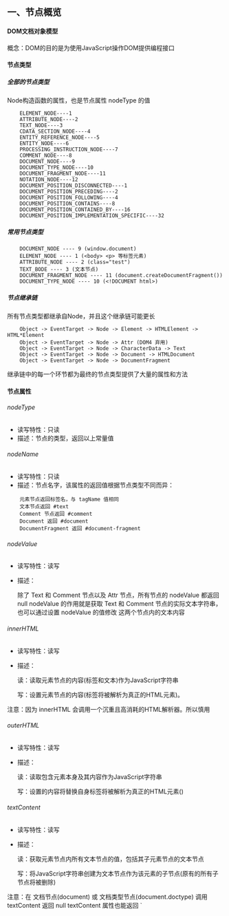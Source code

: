 ## 一、节点概览

#### DOM文档对象模型

概念：DOM的目的是为使用JavaScript操作DOM提供编程接口

#### 节点类型

##### 全部的节点类型

Node构造函数的属性，也是节点属性 nodeType 的值

```
    ELEMENT_NODE----1
    ATTRIBUTE_NODE----2
    TEXT_NODE----3
    CDATA_SECTION_NODE----4
    ENTITY_REFERENCE_NODE----5
    ENTITY_NODE----6
    PROCESSING_INSTRUCTION_NODE----7
    COMMENT_NODE----8
    DOCUMENT_NODE----9
    DOCUMENT_TYPE_NODE----10
    DOCUMENT_FRAGMENT_NODE----11
    NOTATION_NODE----12
    DOCUMENT_POSITION_DISCONNECTED----1
    DOCUMENT_POSITION_PRECEDING----2
    DOCUMENT_POSITION_FOLLOWING----4
    DOCUMENT_POSITION_CONTAINS----8
    DOCUMENT_POSITION_CONTAINED_BY----16
    DOCUMENT_POSITION_IMPLEMENTATION_SPECIFIC----32
```

##### 常用节点类型
	
```
    DOCUMENT_NODE ---- 9 (window.document)
    ELEMENT_NODE ---- 1 (<body> <p> 等标签元素)
    ATTRIBUTE_NODE ---- 2 (class="test")
    TEXT_BODE ---- 3 (文本节点)
    DOCUMENT_FRAGMENT_NODE ---- 11 (document.createDocumentFragment())
    DOCUMENT_TYPE_NODE ---- 10 (<!DOCUMENT html>)
```

##### 节点继承链

所有节点类型都继承自Node，并且这个继承链可能更长

```
    Object -> EventTarget -> Node -> Element -> HTMLElement -> HTML*Element
    Object -> EventTarget -> Node -> Attr (DOM4 弃用)
    Object -> EventTarget -> Node -> CharacterData -> Text
    Object -> EventTarget -> Node -> Document -> HTMLDocument
    Object -> EventTarget -> Node -> DocumentFragment
```

继承链中的每一个环节都为最终的节点类型提供了大量的属性和方法

#### 节点属性

###### nodeType
* 读写特性：只读
* 描述：节点的类型，返回以上常量值

###### nodeName
* 读写特性：只读
* 描述：节点名字，该属性的返回值根据节点类型不同而异：
```
    元素节点返回标签名，与 tagName 值相同
    文本节点返回 #text
    Comment 节点返回 #comment
    Document 返回 #document
    DocumentFragment 返回 #document-fragment
```
###### nodeValue
* 读写特性：读写
* 描述：
    
    除了 Text 和 Comment 节点以及 Attr 节点，所有节点的 nodeValue 都返回 null
    nodeValue 的作用就是获取 Text 和 Comment 节点的实际文本字符串，也可以通过设置 nodeValue 的值修改 这两个节点内的文本内容

###### innerHTML
* 读写特性：读写
* 描述：

    读：读取元素节点的内容(标签和文本)作为JavaScript字符串

    写：设置元素节点的内容(标签将被解析为真正的HTML元素)。
<p class="tip">
    注意：因为 innerHTML 会调用一个沉重且高消耗的HTML解析器。所以慎用
</p>

###### outerHTML
* 读写特性：读写
* 描述：

    读：读取包含元素本身及其内容作为JavaScript字符串

    写：设置的内容将替换自身标签将被解析为真正的HTML元素()

###### textContent
* 读写特性：读写
* 描述：

    读：获取元素节点内所有文本节点的值，包括其子元素节点的文本节点

    写：将JavaScript字符串创建为文本节点作为该元素的子节点(原有的所有子节点将被删除)

<p class="tip">
    注意：在 文档节点(document) 或 文档类型节点(document.doctype) 调用 textContent 返回 null
        textContent 属性也能返回 `<script>` `<style>` 标签的内容
</p>

###### childNodes
* 读写特性：只读
* 描述：

    返回调用该方法的元素下所有“直属”子节点。包括元素节点，文本节点，注释节点等等所有节点。

    返回的集合是 NodeList

###### parentNode
* 读写特性：只读
* 描述：返回调用该方法的节点的父节点

###### firstChild
* 读写特性：只读
* 描述：返回调用该方法的节点的第一个子节点

###### lastChild
* 读写特性：只读
* 描述：返回调用该方法的节点的最后一个子节点

###### nextSibling
* 读写特性：只读
* 描述：返回调用该方法的节点的前一个兄弟节点

###### previousSibling
* 读写特性：只读
* 描述：返回调用该方法的节点的后一个兄弟节点

###### children
* 读写特性：只读
* 描述：返回调用该方法的所有元素子节点

###### parentElement
* 读写特性：只读
* 描述：返回调用该方法的节点的父元素节点

###### firstElementChild
* 读写特性：只读
* 描述：返回调用该方法的节点的第一个“元素”子节点

###### lastElementChuild
* 读写特性：只读
* 描述：返回调用该方法的节点的最后一个“元素”子节点

###### nextElementSibling
* 读写特性：只读
* 描述：返回调用该方法的节点的下一个兄弟“元素”节点

###### previousElementSibling
* 读写特性：只读
* 描述：返回调用该方法的节点的前一个兄弟“元素”节点

###### ownerDocument
* 读写特性：只读
* 描述：返回该节点所在的 document 对象，document.ownerDocument === null

#### 节点方法

###### insertAdjacentHTML(position, text)

* 描述：
	
    指定在 开标签前后 或者 闭标签前后 插入HTML文本。

* 参数：

    * `{String} position` 插入的位置：
        * `beforebegin` 开标签前
        * `afterbegin` 开标签后
        * `beforeend` 闭标签前
        * `afterend` 闭标签后
    * `{String} text` 插入的内容，字符串。与 innerHTML的行为相同

* 延伸：

    除火狐浏览器外，所有现代浏览器都可以使用下面两个方法：
    * insertAdjacentElement():
    * insertAdjacentText(): 
        

###### appendChild(element)

* 描述：将指定节点插入到调用该方法的子节点末尾

* 参数：
    * `{Element} element` 要插入的节点

* 返回值：
    * `{Element}` 被插入的节点
    
###### insertBefore(element, target)

* 描述：在调用该方法的元素的指定子节点之前插入所给节点，如果省略第二个参数，那么行为与appendChild相同

* 参数：
    * `{Element} element` 要插入的节点
    * `{Element} target` 想要在哪个节点之前插入的该节点的引用

* 返回值：
    * `{Element}` 被插入的节点

###### removeChild(element):

* 描述：移除调用该方法的元素的子节点

* 参数：
    * `{Element} element` 要移除的子节点

* 返回值：
    * `{Element}` 被移除节点的引用

###### replaceChild(element, target)

* 描述：使用新节点替换调用该方法的元素的指定子节点

* 参数：
    * `{Element} element` 新子节点
    * `{Element} target` 要替换的子节点

* 返回值：
    * `{Element}` 被替换节点的引用
    
###### cloneNode(deep)

* 描述：深/浅 复制调用该方法的节点

* 参数：
    * `{Boolean} deep` true表示深复制，false表示浅复制，默认为false

* 返回值：
    * `{Element}` 克隆的节点

<p class="tip">
注意：无论深复制还是浅复制，都只会复制节点的内联事件，任何通过 addEventListener 或 onxxx 添加的事件都不会被复制
</p>
				
###### contains(element)

* 描述：判断调用该方法的节点是否包含给定的节点

* 参数：
    * `{Element} element` 节点

* 返回值：
    * `{Boolean}` ture 包含，fals 不包含

###### compareDocumentPosition(element)

* 描述：对比传入节点和调用该方法的节点的位置。

* 参数：
    * `{Element} element` 节点

* 返回值：
    * `{Number}` 数字，口诀如下：该口诀中的位置是 传入节点 相对于 调用该方法节点 的
    `前2后4里20，同0外10不在1`

#### 节点集合

`NodeList` 或 `HTMLCollection`

* 特点：
    * 类数组对象
    * 拥有 length 属性
    * 实时节点树，每当文档结构发生变化时，他们都会得到更新
    * 集合的节点顺序与节点所在树中的顺序相同(深度优先)

```
    可以将节点集合(NodeList 或 HTMLCollection)转为数组，这样做的好处有两点：
        1、因为这两个集合是动态的，转为数组可以创建当前集合的快照。
        2、转为数组可以使用Array原型下的许多数组方法
        将NodeList或HTMLCollection转为数组的方法有：
            Array.prototype.clice.call(list) // 或者 Array.prototype.concat.call(list)
            Array.from(list)
```
		
## 二、文档节点

#### 概述

* 节点类型：DOCUMENT_NODE ---- 9
* 继承链： Object -> EventTarget -> Node -> Document -> HTMLDocument
* 示例：window.document

#### 文档节点属性
		
###### title

```js
// 获取文档标题
document.title
```

###### referrer

```js
// 获取提及者
document.referrer
```

###### URL

```js
// 获取文档url连接地址
document.URL
```

###### lastModified

```js
// 获取文档最后修改时间
document.lastModified
```

###### compatMode

```js
// 获取兼容模式 BackCompat: 怪异模式，CSS1Compat: 严格模式
document.compatMode
```

###### doctype

```js
// 取得 <!DOCTYPE html> 元素
document.doctype
```

###### documentElement

```js
// 取得 <html> 元素
document.documentElement
```

###### head

```js
// 取得 <head> 元素
document.head
```

###### links

```js
// 取得所有 <a> 元素
document.links
```

###### styleSheets

```js
// 取得文档的所有样式表
document.styleSheets
```

###### activeElement

```js
// 取得文档中聚焦(获得焦点)的元素
document.activeElement
```

###### defaultView

```js
// 获取顶部对象/全局对象，在浏览器中为 window，在其他JavaScript环境为该环境的顶部对象
document.defaultView
```

###### all

```js
// HTML 文档中所有元素组成的集合
document.all
```

###### forms

```js
// 文档中所有 <form> 元素组成的集合
document.forms
```

###### images

```js
// 文档中所有的 <img> 元素组成的集合
document.images
```

###### scripts

```js
// 文档中所有 <script> 元素组成的集合
document.scripts
```

#### 文档节点方法

###### document.createElement(tagName)

* 描述：创建元素节点

* 参数：
    * `{String} tagName` 要创建的元素名字

* 返回值：
    * `{Element}` 创建的新元素

###### document.createTextNode(text)

* 描述：创建文本节点

* 参数：
    * `{String} text` 文本内容，作为文本节点的 nodeValue 的值

* 返回值：
    * `{TEXT_NODE}` 创建的新文本节点

###### document.createComment(text)

* 描述：创建注释节点

* 参数：
    * `{String} text` 注释内容，作为注释节点的 nodeValue 的值

* 返回值：
    * `{COMMENT_NODE}` 创建的新注释节点

###### document.createDocumentFragment()

* 描述：创建文档碎片

* 返回值：
    * `{DOCUMENT_FRAGMENT_NODE}` 文档碎片

###### document.hasFocus()

* 描述：

    判断当前文档是否获得焦点（切换浏览器tab页到其他页面，该方法即返回false）

* 返回值：
    * `{Boolean}` true 代表文档获得焦点，false 代表没有获得焦点

###### document.getElementById(id)

* 描述：根据传入的id值匹配元素节点

* 参数：
    * `{String} id` id值

* 返回值：
    * `{Element | null}` 匹配则返回元素节点，否则返回 null

###### document.elementFromPoint(x, y)

* 描述：获取文档上某一点最顶层的元素

* 参数：
    * `{Number} x` 横坐标
    * `{Number} y` 纵坐标

* 返回值：
    * `{Element}` 该点所在的最顶层元素

###### document.implementation.createHTMLDocument()

* 描述：创建一个当前文档之外的HTML文档

* 返回值：
    * `{Document}` 文档引用

###### document.implementation.hasFeature(feature, version)

* 描述：探测浏览器是否支持指定版本的特性/模块

* 参数：
    * `{String} feature` 特性名字
    * `{Number} version` 版本

    可传参数如下：
```
    | feature       | version       |
    | ------------- | ------------- |
    | Core          | 1.0/2.0/3.0   |
    | XML           | 1.0/2.0/3.0   |
    | HTML          | 1.0/2.0       |
    | Views         | 2.0           |
    | StyleSheets   | 2.0           |
    | CSS           | 2.0           |
    | CSS2          | 2.0           |
    | Events        | 2.0/3.0       |
    | UIEvents      | 2.0/3.0       |
    | MouseEvents   | 2.0/3.0       |
    | MutationEvents| 2.0/3.0       |
    | HTMLEvents    | 2.0           |
    | Range         | 2.0           |
    | Traversal     | 2.0/3.0       |
    | LS            | 3.0           |
    | LS-Async      | 3.0           |
    | Validation    | 3.0           |
```
* 返回值：
    * `{Boolean}` 支持则返回 true，否则返回 false

## 三、元素节点

#### 概述

* 节点类型：ELEMENT_NODE ---- 1
* 继承链： Object -> EventTarget -> Node -> Element -> HTMLElement -> HTML*Element -> `<p>`
* 示例：document.querySelector('p')

#### 元素节点属性

###### tagName
* 读写特性：只读
* 描述：获取元素的标签名，与 `nodeName` 值相同

###### attributes
* 读写特性：只读
* 描述：获取元素上 属性 和 值 的集合（NamedNodeMap）

```
正因为该集合为 NamedNodeMap 所以可以使用一下方法操作集合
getNamedItem()
setNamedItem()
removeNamedItem()
不推荐这种方式操作属性
该属性的优势是所获取的集合是动态的，这样我们可以动态的知晓某元素上属性的数量
```

###### classList
* 读写特性：只读
* 描述：获取元素节点类属性和值的集合（类数组对象）

```
el.classList.add('b')	// 添加b类
el.classList.remove('b')	// 移除b类
el.classList.toggle('b')	// 切换b类
el.classList.contains('b')	// 判断el元素有没有b类
el.classList.value 		// 返回值与 el.className 相同（类名被空格分隔的字符串）
el.classList.length		// el元素拥有类的数量
注意：IE9不支持 classList
```

###### dataset
* 读写特性：只读
* 描述：返回一个对象，包含元素所有以 data-* 起始的属性

<p class="tip">
data-a-a 将要这样访问： el.dataset.aA (即转为驼峰)，可以使用 delete 语句删除一个data属性，另外IE9不支持该属性，可以使用 getAttribute/setAttribute/removeAttribute/hasAttribute 代替
</p>

#### 元素节点方法

###### getAttribute(attrName)

* 描述：获取元素节点上某一个属性的值

* 参数：
    * `{String} attrName` 属性名字

* 返回值：
    * `{String}` 属性值

###### setAttribute(attrName, attrValue)

* 描述：获取元素节点上某一个属性的值

* 参数：
    * `{String} attrName` 属性名字
    * `{String} attrValue` 属性值

###### removeAttribute(attrName)

* 描述：移除调用该方法的元素节点的某一属性

* 参数：
    * `{String} attrName` 属性名字

###### hasAttribute(attrName)

* 描述：判断元素是否有某一特定属性

* 参数：
    * `{String} attrName` 属性名字

* 返回值：
    * `{Boolean}` true 有，false 没有

<p class="tip">因为 hasAttribute() 方法可以为布尔值型属性取得布尔值反馈，所以可以用来判断单选框复选框是否被选中</p>

###### querySelector(selector)

* 描述：根据css选择器返回第一个匹配的节点

* 参数：
    * `{String} selector` css选择器，支持css3

* 返回值：
    * `{Element | Null}` 匹配的元素节点 或 null

<p class="tip">除了 document.querySelector() 外，还可以在指定元素下使用该方法 el.querySelector()</p>

###### querySelectorAll(selector)

* 描述：根据css选择器匹配并返回符合的节点集合

* 参数：
    * `{String} selector` css选择器，支持css3

* 返回值：
    * `{Array}` 匹配的元素节点 或 null

<p class="tip">
注意：querySelectorAll() 方法返回的节点集合是创建时文档的快照，并不是实时动态的。而 getElementsByTagName 和 getElementsByClassName 返回的节点集合则是动态的

加特技：除了 document.querySelectorAll() 外，还可以在指定元素下使用该方法 el.querySelectorAll()
</p>

###### getElementsByClassName(className)

* 描述：根据class值匹配并返回节点集合

* 参数：
    * `{String} className` class值

* 返回值：
    * `{节点集合}` 节点集合

<p class="tip">除了 document.getElementsByClassName() 外，还可以在指定元素下使用该方法 el.getElementsByClassName()</p>

###### getElementsByTagName(tagName)

* 描述：根据class值匹配并返回节点集合

* 参数：
    * `{String} tagName` 标签名

* 返回值：
    * `{节点集合}` 节点集合

<p class="tip">除了 document.getElementsByTagName() 外，还可以在指定元素下使用该方法 el.getElementsByTagName()</p>

###### getElementsByName(name)

* 描述：根据元素 name 属性值匹配并返回节点集合

* 参数：
    * `{String} name` 元素 name 属性值

* 返回值：
    * `{节点集合}` 节点集合

###### normalize()

* 描述：

合并调用该方法元素的多个子文本节点为一个子文本节点，其后代元素节点下的子节点也会被合并，注意，只有两个文本子节点相邻是才会被合并

#### 几何量 与 滚动几何量

##### 属性

###### offsetParent
* 读写特性：只读
* 描述：获取定位父级

offsetParent 的取值规则：

```
1、按照DOM树向上查找离调用该属性的元素最近的position属性不为static的祖先元素
2、如果没有找到，那么<body>元素就是 offsetParent 的值
3、如果在查询过程中，碰到 <td> <th> <table> 标签，那么 offsetParent 就为这些值
```

###### offsetTop
* 读写特性：读写
* 描述：

    读：获取元素边框外沿 到 其定位父级边框内沿 的上距离

    写：设置元素边框外沿 到 其定位父级边框内沿 的上距离

###### offsetLeft
* 读写特性：读写
* 描述：

    读：获取元素边框外沿 到 其定位父级边框内沿 的左距离

    写：设置元素边框外沿 到 其定位父级边框内沿 的左距离

###### offsetHeight
* 读写特性：只读
* 描述：获取元素高 （边框 + 填充 + 内容）

###### offsetWidth
* 读写特性：只读
* 描述：获取元素宽 （边框 + 填充 + 内容）

###### clientHeight
* 读写特性：只读
* 描述：获取元素的高 （填充 + 内容）

###### clientWidth
* 读写特性：只读
* 描述：获取元素的宽 （填充 + 内容）

###### scrollHeight
* 读写特性：只读
* 描述：获取滚动元素的高度

<p class="tip">注意：如果滚动区域内的子节点比滚动区域小，那么该属性返回滚动区域的高度</p>

###### scrollWidth
* 读写特性：只读
* 描述：获取滚动元素的宽度

<p class="tip">注意：如果滚动区域内的子节点比滚动区域小，那么该属性返回滚动区域的宽度</p>

###### scrollTop
* 读写特性：读写
* 描述：

    读：获取滚动元素当前已滚动的区域距离上边的距离

    写：使用JavaScript以编程的方式滚动元素到指定的距离

###### scrollLeft
* 读写特性：读写
* 描述：

    读：获取滚动元素当前已滚动的区域距离左边的距离

    写：使用JavaScript以编程的方式滚动元素到指定的距离

##### 方法

###### getBoundingClientRect()

* 描述：获取元素相对于整个页面的位置（top/right/bottom/left），以及元素的宽高

* 返回值：
    * `{Object}` 元素位置信息
        ```
        {
            top
            right
            bottom
            left
            width
            height
        }
        ```
<p class="tip">
    加特技：返回值中，width 和 height 为元素 （边框 + 填充 + 内容）的高度和宽度，与调用元素的 offsetHeight 与 offsetWidth 属性的返回值相同
</p>

###### scrollIntoView(position)

* 描述：滚动调用该方法的元素到滚动元素的视区

* 参数：
    * `{Boolean} position` true 滚动该元素到视区顶部，false 滚动该元素到视区底部。默认为 true

## 四、文本节点

#### 概述

* 节点类型：TEXT_NODE ---- 3
* 继承链： Object -> EventTarget -> Node -> CharacterData -> Text -> 'asdfasdg'

#### 文本节点属性

###### length
* 描述：文本节点拥有length属性，返回该节点文本内容的长度

###### data
* 描述：返回文本节点的字符串内容 与 nodeValue 的值相同

###### nodeValue
* 描述：与 data 属性的值相同

#### 文本节点方法

###### appendData(text)

* 描述：将text追加到节点末尾

* 参数：
    * `{String} text` 要追加的字符串

###### insertData(offset, text)

* 描述：在 offset 指定的位置前插入字符串 text

* 参数：
    * `{Number} offset` 位置
    * `{String} text` 要追加的字符串

###### deleteData(offset, count)

* 描述：在 offset 指定的位置开始，删除 count 个字符，包括 offset 位置

* 参数：
    * `{Number} offset` 位置
    * `{Number} count` 删除字符的数量

###### replaceData(offset, count, text)

* 描述：使用字符串 text 替换从 offset 指定的位置开始 count 个字符，包括 offset 位置

* 参数：
    * `{Number} offset` 位置
    * `{Number} count` 删除字符的数量
    * `{String} text` 字符串

###### substringData(offset, count)

* 描述：获取从 offset 指定的位置开始 count 个字符，包括 offset 位置

* 参数：
    * `{Number} offset` 位置
    * `{Number} count` 获取字符的数量

* 返回值：
    * `{String}` 获取到的字符串

###### splitText(offset)

* 描述：从 offset 指定的位置将调用该方法的文本节点分割成两个文本节点

* 参数：
    * `{Number} offset` 分割的位置，该位置将包含在后一个文本节点中

* 返回值：
    * `{TEXT_NODE}` 后一个文本节点的内容。

## 五、CSS 样式 与 样式表

#### CSS 样式

###### 元素的内联样式(style 属性)

```js
// 访问元素的 style 属性[el.style]，将返回 CSSStyleDeclaration 对象，仅包含该元素的内联样式，而不是计算后样式

el.style.驼峰属性名
el.style.setProperty('css属性', '值')
el.style.getProperty('css属性')
el.style.removeProperty('css属性')

// 使用一个由一系列css属性和值的字符串设置style的值
// 例：el.style.cssText = "width: 200px; height: 200px; background: red;"
el.style.cssText
```

###### 获取元素的计算后样式

* window.getComputedStyle(element)

* 描述：获取元素计算后的样式

* 参数：
    * `{Element} element` 元素

* 返回值：
    * `{CSSStyleDeclaration}` 包含元素属性键值对的对象

<p class="tip">
与 el.style 一样，返回 CSSStyleDeclaration 对象，但不同的是，使用 getComputedStyle 获得的 CSSStyleDeclaration 对象下的属性时只读的，而通过 style 属性获得的 CSSStyleDeclaration 是可设置的。
另外，getComputedStyle 获得的颜色值始终都是 rgb() 格式，而通过style获得的颜色值就是你再内敛样式中所写的样子，并且在通过 getComputedStyle 获取的 transform 属性值为矩阵 matrix
</p>

```
window.getComputedStyle()
作用：使用 window.getComputedStyle(el) 可以获取元素计算后的样式
一个参数：元素
返回值：与 el.style 一样，返回 CSSStyleDeclaration 对象，但不同的是，使用 getComputedStyle 获得的 CSSStyleDeclaration 对象下的属性时只读的，而通过 style 属性获得的 CSSStyleDeclaration 是可设置的。
另外，getComputedStyle 获得的颜色值始终都是 rgb() 格式，而通过style获得的颜色值就是你再内敛样式中所写的样子，并且在通过 getComputedStyle 获取的 transform 属性值为矩阵 matrix
```

#### CSS样式表 与 CSS规则

###### CSS样式表

使用 `<link>` 和 `<style>` 标签可以分别创建 外部 和 内部 样式表，一旦样式表被添加到HTML文档中，每个样式表将表示为一个 `CSSStyleSheet` 对象。该对象可以通过 `<link>` 或 `<style>` 标签元素的 sheet 属性访问： el.sheet

###### CSS规则

每个样式表都是由一条条规则组成的(如：`body{background-color: red;` 为一条规则)，CSS规则表示为一个 `CSSStyleRule` 对象，可以通过 `el.sheet.cssRules[n]` 或者 `el.sheet.rules[n]` 访问该样式表的第 `n` 条规则

###### 访问所有样式表

可以使用 `document.styleSheets` 访问该文档的所有样式表，该属性返回由 `CSSStyleSheet` 对象组成的 `StyleSheetList` 对象

## 六、DOM中的JavaScript

#### JavaScript默认是同步解析的

当DOM在解析时遇到 `<script>` 标签，将停止解析文档，并执行JavaScript脚本，如果是外部脚本，必须要下载后再解析，这将导致性能问题。

#### defer

可以使用 defer 属性推迟外部脚本的下载与执行，直到html文档解析完成。

#### async

使用 async 属性异步下载并执行外部JavaScript文件

* 不会阻塞DOM的解析与其他资源(如：图片、样式表)的下载
* 如果有多个外部JavaScript脚本拥有 `async` 属性，那么他们的执行顺序很可能不按照DOM中的顺序执行。先下载完的先执行
* 如果一个 `<script>` 元素同时存在 `defer` 和 `async` ，`async` 的优先级高
* 注意：使用JavaScript动态创建的 `<script>` 元素，并添加到DOM，那么该脚本将强制按照 `async` 的规则下载与执行
* 通过 `<script>` 元素的 `onload`、`onerror`、`load`、`error` 等事件，可以监听异步下载的JavaScript的下载情况
